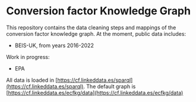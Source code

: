 # Conversion factor Knowledge Graph
This repository contains the data cleaning steps and mappings of the conversion factor knowledge graph. At the moment, public data includes:

- BEIS-UK, from years 2016-2022

Work in progress:
- EPA


All data is loaded in [https://cf.linkeddata.es/sparql](https://cf.linkeddata.es/sparql). The default graph is [https://cf.linkeddata.es/ecfkg/data](https://cf.linkeddata.es/ecfkg/data)
